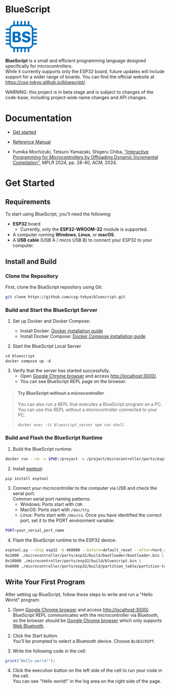 # BlueScript

<img src="./logo/bluescript.png" width="20%">

**BlueScript** is a small and efficient programming language designed specifically for microcontrollers.  
While it currently supports only the ESP32 board, future updates will include support for a wider range of boards.
You can find the official website at https://csg-tokyo.github.io/bluescript/.

WARNING: this project is in beta stage and is subject to changes of the code-base, including project-wide name changes and API changes.

# Documentation
- [Get started](https://csg-tokyo.github.io/bluescript/docs/tutorial/get-started)
- [Reference Manual](https://csg-tokyo.github.io/bluescript/docs/reference/language/intro)

- Fumika Mochizuki, Tetsuro Yamazaki, Shigeru Chiba, ["Interactive Programming for Microcontrollers by Offloading Dynamic Incremental Compilation"](https://dl.acm.org/doi/10.1145/3679007.3685062), MPLR 2024, pp. 28-40, ACM, 2024.

# Get Started

## Requirements
To start using BlueScript, you'll need the following:
- **ESP32** board
    - Currently, only the **ESP32-WROOM-32** module is supported.
- A computer running **Windows**, **Linux**, or **macOS**.
- A **USB cable** (USB A / micro USB B) to connect your ESP32 to your computer.

## Install and Build

### Clone the Repository
First, clone the BlueScript repository using Git:

```bash
git clone https://github.com/csg-tokyo/bluescript.git
```

### Build and Start the BlueScript Server

1. Set up Docker and Docker Compose:
    - Install Docker: [Docker installation guide](https://docs.docker.com/get-docker/)
    - Install Docker Compose: [Docker Compose installation guide](https://docs.docker.com/compose/install/)

2. Start the BlueScript Local Server
```
cd bluescript
docker compose up -d
```

3. Verify that the server has started successfully.
    - Open [Google Chrome browser](https://www.google.com/chrome/) and access [http://localhost:3000/](http://localhost:3000/).  
    - You can see BlueScript REPL page on the browser.

> #### Try BlueScript without a microcontroller
>    You can also run a REPL that executes a BlueScript program on a PC.  You can use this REPL without a microcontroller connected to your PC.
>    ```
>    docker exec -it bluescript_server npm run shell
>    ```

### Build and Flash the BlueScript Runtime  

1. Build the BlueScript runtime:
```bash
docker run --rm -v $PWD:/project -w /project/microcontroller/ports/esp32 -u $UID -e HOME=/tmp espressif/idf:release-v5.0 idf.py build
```

2. Install [esptool](https://docs.espressif.com/projects/esptool/en/latest/esp32/):
```bash
pip install esptool
```

3. Connect your microcontroller to the computer via USB and check the serial port.  
Common serial port naming patterns:
    * Windows: Ports start with `COM`.
    * MacOS: Ports start with `/dev/tty`.
    * Linux: Ports start with `/dev/cu`.
Once you have identified the correct port, set it to the PORT environment variable:
```bash
PORT=your_serial_port_name
```

4. Flash the BlueScript runtime to the ESP32 device:
```bash
esptool.py --chip esp32 -b 460800 --before=default_reset --after=hard_reset write_flash --flash_mode dio --flash_freq 40m --flash_size 4MB \
0x1000 ./microcontroller/ports/esp32/build/bootloader/bootloader.bin \
0x10000 ./microcontroller/ports/esp32/build/bluescript.bin \
0x8000 ./microcontroller/ports/esp32/build/partition_table/partition-table.bin
```


## Write Your First Program
After setting up BlueScript, follow these steps to write and run a "Hello World" program:

1. Open [Google Chrome browser](https://www.google.com/chrome/) and access [http://localhost:3000/](http://localhost:3000/).  
  BlueScript REPL communicates with the microcontroller via Bluetooth, so the browser should be [Google Chrome browser](https://www.google.com/chrome/) which only supports [Web Bluetooth](https://developer.mozilla.org/ja/docs/Web/API/Web_Bluetooth_API). 

2. Click the Start button.  
  You’ll be prompted to select a Bluetooth device. Choose `BLUESCRIPT`.  

3. Write the following code in the cell:
```typescript
print("Hello world!");
```

4. Click the execution button on the left side of the cell to run your code in the cell.  
  You can see "Hello world!" in the log area on the right side of the page.

